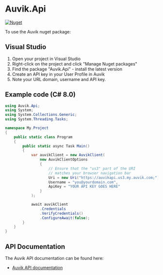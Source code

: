 # Auvik.Api

[![Nuget](https://img.shields.io/nuget/v/Auvik.Api)](https://www.nuget.org/packages/Auvik.Api/)

To use the Auvik nuget package:

## Visual Studio

1.	Open your project in Visual Studio
2.  Right-click on the project and click "Manage Nuget packages"
3.  Find the package "Auvik.Api" - install the latest version
4.  Create an API key in your User Profile in Auvik
5.  Note your URL domain, username and API key.

## Example code (C# 8.0)

``` C#
using Auvik.Api;
using System;
using System.Collections.Generic;
using System.Threading.Tasks;

namespace My.Project
{
	public static class Program
	{
		public static async Task Main()
		{
			var auvikClient = new AuvikClient(
				new AuvikClientOptions
				{
					// Ensure that the "us3" part of the URI
					// matches your browser navigation bar
					Uri = new Uri("https://auvikapi.us3.my.auvik.com;"),
					Username = "you@yourdomain.com",
					ApiKey = "YOUR API KEY GOES HERE"
				}
			);

			await auvikClient
				.Credentials
				.VerifyCredentials()
				.ConfigureAwait(false);
		}
	}
}
````

## API Documentation

The Auvik API documentation can be found here:

-	[Auvik API documentation](https://auvikapi.us1.my.auvik.com/docs)
